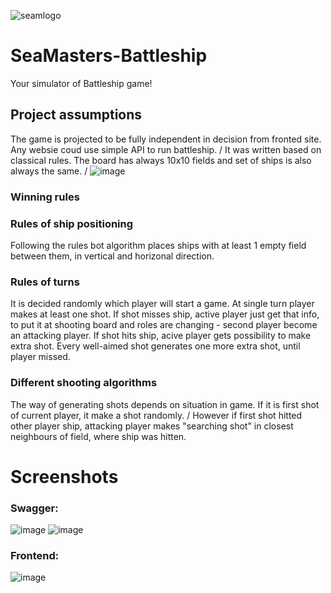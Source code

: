 ![seamlogo](https://user-images.githubusercontent.com/92270179/171294801-928f97ea-0a46-44bc-9d33-23662bb6741a.png)

# SeaMasters-Battleship
Your simulator of Battleship game!

## Project assumptions
The game is projected to be fully independent in decision from fronted site. Any websie coud use simple API to run battleship. /
It was written based on classical rules. The board has always 10x10 fields and set of ships is also always the same. /
![image](https://user-images.githubusercontent.com/92270179/171295595-dcc76065-f5a7-4b07-8814-30ec68d993f4.png)

### Winning rules


### Rules of ship positioning
Following the rules bot algorithm places ships with at least 1 empty field between them, in vertical and horizonal direction.

### Rules of turns
It is decided randomly which player will start a game. 
At single turn player makes at least one shot. 
If shot misses ship, active player just get that info, to put it at shooting board and roles are changing - second player become an attacking player.
If shot hits ship, acive player gets possibility to make extra shot. Every well-aimed shot generates one more extra shot, until player missed.

### Different shooting algorithms
The way of generating shots depends on situation in game. If it is first shot of current player, it make a shot randomly. /
However if first shot hitted other player ship, attacking player makes "searching shot" in closest neighbours of field, where ship was hitten.

# Screenshots

### Swagger:
![image](https://user-images.githubusercontent.com/92270179/171296727-511c58a1-d10b-4122-864e-b5a7b06c79be.png)
![image](https://user-images.githubusercontent.com/92270179/171296767-3a2de233-ac45-4d39-b70c-142f96f67618.png)

### Frontend:
![image](https://user-images.githubusercontent.com/92270179/171294866-75120e4f-dffd-43ea-ba94-d884e47fc44d.png)
